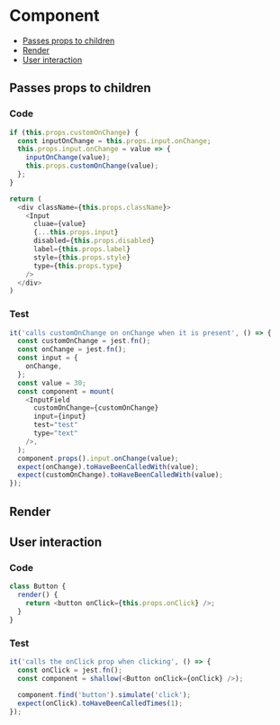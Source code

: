 # Component

- [Passes props to children](#passes-props-to-children)
- [Render](#render)
- [User interaction](#user-interaction)

## <a id="passes-props-to-children"></a>Passes props to children

### Code

```js
if (this.props.customOnChange) {
  const inputOnChange = this.props.input.onChange;
  this.props.input.onChange = value => {
    inputOnChange(value);
    this.props.customOnChange(value);
  };
}

return (
  <div className={this.props.className}>
    <Input
      cluae={value}
      {...this.props.input}
      disabled={this.props.disabled}
      label={this.props.label}
      style={this.props.style}
      type={this.props.type}
    />
  </div>
)
```

### Test

```js
it('calls customOnChange on onChange when it is present', () => {
  const customOnChange = jest.fn();
  const onChange = jest.fn();
  const input = {
    onChange,
  };
  const value = 30;
  const component = mount(
    <InputField
      customOnChange={customOnChange}
      input={input}
      test="test"
      type="text"
    />,
  );
  component.props().input.onChange(value);
  expect(onChange).toHaveBeenCalledWith(value);
  expect(customOnChange).toHaveBeenCalledWith(value);
});
```

## <a id="render"></a>Render

## <a id="user-interaction"></a>User interaction
### Code
```js
class Button {
  render() {
    return <button onClick={this.props.onClick} />;
  }
}
```

### Test
```js
it('calls the onClick prop when clicking', () => {
  const onClick = jest.fn();
  const component = shallow(<Button onClick={onClick} />);
  
  component.find('button').simulate('click');
  expect(onClick).toHaveBeenCalledTimes(1);
});
```
